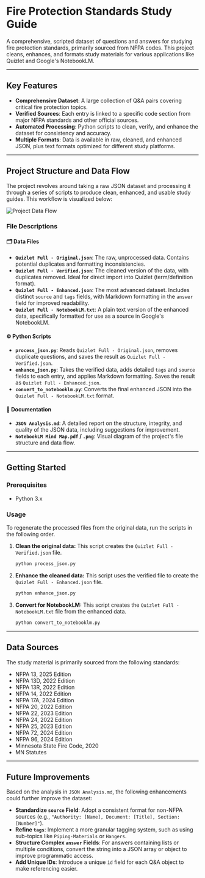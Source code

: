 # Fire Protection Standards Study Guide

A comprehensive, scripted dataset of questions and answers for studying fire protection standards, primarily sourced from NFPA codes. This project cleans, enhances, and formats study materials for various applications like Quizlet and Google's NotebookLM.

---

## Key Features

- **Comprehensive Dataset**: A large collection of Q&A pairs covering critical fire protection topics.
- **Verified Sources**: Each entry is linked to a specific code section from major NFPA standards and other official sources.
- **Automated Processing**: Python scripts to clean, verify, and enhance the dataset for consistency and accuracy.
- **Multiple Formats**: Data is available in raw, cleaned, and enhanced JSON, plus text formats optimized for different study platforms.

---

## Project Structure and Data Flow

The project revolves around taking a raw JSON dataset and processing it through a series of scripts to produce clean, enhanced, and usable study guides. This workflow is visualized below:

![Project Data Flow](NotebookLM%20Mind%20Map.png)

### File Descriptions

#### 🗂️ Data Files

-   **`Quizlet Full - Original.json`**: The raw, unprocessed data. Contains potential duplicates and formatting inconsistencies.
-   **`Quizlet Full - Verified.json`**: The cleaned version of the data, with duplicates removed. Ideal for direct import into Quizlet (term/definition format).
-   **`Quizlet Full - Enhanced.json`**: The most advanced dataset. Includes distinct `source` and `tags` fields, with Markdown formatting in the `answer` field for improved readability.
-   **`Quizlet Full - NotebookLM.txt`**: A plain text version of the enhanced data, specifically formatted for use as a source in Google's NotebookLM.

#### ⚙️ Python Scripts

-   **`process_json.py`**: Reads `Quizlet Full - Original.json`, removes duplicate questions, and saves the result as `Quizlet Full - Verified.json`.
-   **`enhance_json.py`**: Takes the verified data, adds detailed `tags` and `source` fields to each entry, and applies Markdown formatting. Saves the result as `Quizlet Full - Enhanced.json`.
-   **`convert_to_notebooklm.py`**: Converts the final enhanced JSON into the `Quizlet Full - NotebookLM.txt` format.

#### 📄 Documentation

-   **`JSON Analysis.md`**: A detailed report on the structure, integrity, and quality of the JSON data, including suggestions for improvement.
-   **`NotebookLM Mind Map.pdf` / `.png`**: Visual diagram of the project's file structure and data flow.

---

## Getting Started

### Prerequisites

-   Python 3.x

### Usage

To regenerate the processed files from the original data, run the scripts in the following order.

1.  **Clean the original data:**
    This script creates the `Quizlet Full - Verified.json` file.
    ```bash
    python process_json.py
    ```

2.  **Enhance the cleaned data:**
    This script uses the verified file to create the `Quizlet Full - Enhanced.json` file.
    ```bash
    python enhance_json.py
    ```

3.  **Convert for NotebookLM:**
    This script creates the `Quizlet Full - NotebookLM.txt` file from the enhanced data.
    ```bash
    python convert_to_notebooklm.py
    ```

---

## Data Sources

The study material is primarily sourced from the following standards:

-   NFPA 13, 2025 Edition
-   NFPA 13D, 2022 Edition
-   NFPA 13R, 2022 Edition
-   NFPA 14, 2022 Edition
-   NFPA 17A, 2024 Edition
-   NFPA 20, 2022 Edition
-   NFPA 22, 2023 Edition
-   NFPA 24, 2022 Edition
-   NFPA 25, 2023 Edition
-   NFPA 72, 2024 Edition
-   NFPA 96, 2024 Edition
-   Minnesota State Fire Code, 2020
-   MN Statutes

---

## Future Improvements

Based on the analysis in `JSON Analysis.md`, the following enhancements could further improve the dataset:

-   **Standardize `source` Field**: Adopt a consistent format for non-NFPA sources (e.g., `"Authority: [Name], Document: [Title], Section: [Number]"`).
-   **Refine `tags`**: Implement a more granular tagging system, such as using sub-topics like `Piping-Materials` or `Hangers`.
-   **Structure Complex `answer` Fields**: For answers containing lists or multiple conditions, convert the string into a JSON array or object to improve programmatic access.
-   **Add Unique IDs**: Introduce a unique `id` field for each Q&A object to make referencing easier.